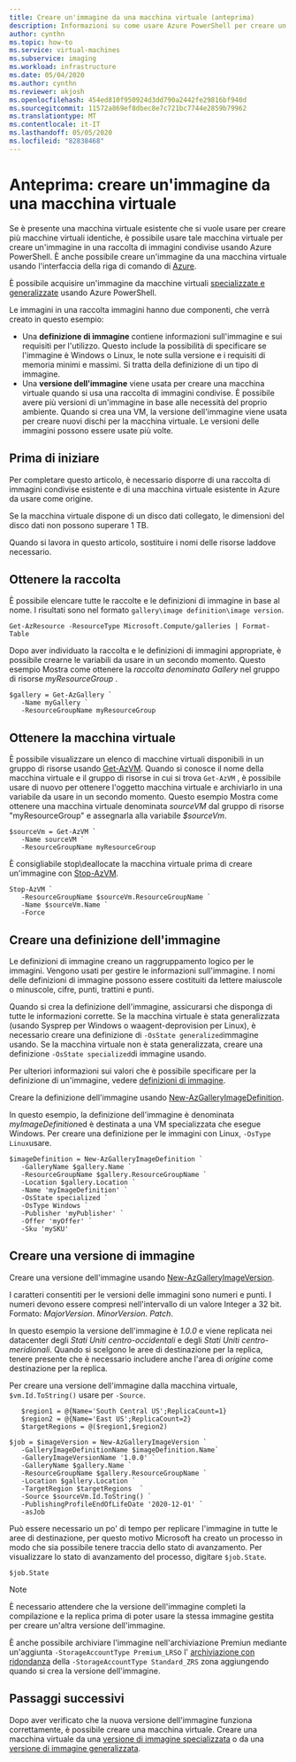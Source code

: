 ```yaml
---
title: Creare un'immagine da una macchina virtuale (anteprima)
description: Informazioni su come usare Azure PowerShell per creare un'immagine in una raccolta di immagini condivise da una macchina virtuale esistente in Azure.
author: cynthn
ms.topic: how-to
ms.service: virtual-machines
ms.subservice: imaging
ms.workload: infrastructure
ms.date: 05/04/2020
ms.author: cynthn
ms.reviewer: akjosh
ms.openlocfilehash: 454ed810f950924d3dd790a2442fe29816bf940d
ms.sourcegitcommit: 11572a869ef8dbec8e7c721bc7744e2859b79962
ms.translationtype: MT
ms.contentlocale: it-IT
ms.lasthandoff: 05/05/2020
ms.locfileid: "82838468"
---
```

# <a name="preview-create-an-image-from-a-vm"></a>Anteprima: creare un'immagine da una macchina virtuale

Se è presente una macchina virtuale esistente che si vuole usare per creare più macchine virtuali identiche, è possibile usare tale macchina virtuale per creare un'immagine in una raccolta di immagini condivise usando Azure PowerShell. È anche possibile creare un'immagine da una macchina virtuale usando l'interfaccia della riga di comando di [Azure](image-version-vm-cli.md).

È possibile acquisire un'immagine da macchine virtuali [specializzate e generalizzate](https://docs.microsoft.com/azure/virtual-machines/windows/shared-image-galleries#generalized-and-specialized-images) usando Azure PowerShell. 

Le immagini in una raccolta immagini hanno due componenti, che verrà creato in questo esempio:
- Una **definizione di immagine** contiene informazioni sull'immagine e sui requisiti per l'utilizzo. Questo include la possibilità di specificare se l'immagine è Windows o Linux, le note sulla versione e i requisiti di memoria minimi e massimi. Si tratta della definizione di un tipo di immagine. 
- Una **versione dell'immagine** viene usata per creare una macchina virtuale quando si usa una raccolta di immagini condivise. È possibile avere più versioni di un'immagine in base alle necessità del proprio ambiente. Quando si crea una VM, la versione dell'immagine viene usata per creare nuovi dischi per la macchina virtuale. Le versioni delle immagini possono essere usate più volte.


## <a name="before-you-begin"></a>Prima di iniziare

Per completare questo articolo, è necessario disporre di una raccolta di immagini condivise esistente e di una macchina virtuale esistente in Azure da usare come origine. 

Se la macchina virtuale dispone di un disco dati collegato, le dimensioni del disco dati non possono superare 1 TB.

Quando si lavora in questo articolo, sostituire i nomi delle risorse laddove necessario.


## <a name="get-the-gallery"></a>Ottenere la raccolta

È possibile elencare tutte le raccolte e le definizioni di immagine in base al nome. I risultati sono nel formato `gallery\image definition\image version`.

```azurepowershell-interactive
Get-AzResource -ResourceType Microsoft.Compute/galleries | Format-Table
```

Dopo aver individuato la raccolta e le definizioni di immagini appropriate, è possibile crearne le variabili da usare in un secondo momento. Questo esempio Mostra come ottenere la *raccolta denominata Gallery* nel gruppo di risorse *myResourceGroup* .

```azurepowershell-interactive
$gallery = Get-AzGallery `
   -Name myGallery `
   -ResourceGroupName myResourceGroup
```

## <a name="get-the-vm"></a>Ottenere la macchina virtuale

È possibile visualizzare un elenco di macchine virtuali disponibili in un gruppo di risorse usando [Get-AzVM](https://docs.microsoft.com/powershell/module/az.compute/get-azvm). Quando si conosce il nome della macchina virtuale e il gruppo di risorse in cui si trova `Get-AzVM` , è possibile usare di nuovo per ottenere l'oggetto macchina virtuale e archiviarlo in una variabile da usare in un secondo momento. Questo esempio Mostra come ottenere una macchina virtuale denominata *sourceVM* dal gruppo di risorse "myResourceGroup" e assegnarla alla variabile *$sourceVm*. 

```azurepowershell-interactive
$sourceVm = Get-AzVM `
   -Name sourceVM `
   -ResourceGroupName myResourceGroup
```

È consigliabile stop\deallocate la macchina virtuale prima di creare un'immagine con [Stop-AzVM](https://docs.microsoft.com/powershell/module/az.compute/stop-azvm).

```azurepowershell-interactive
Stop-AzVM `
   -ResourceGroupName $sourceVm.ResourceGroupName `
   -Name $sourceVm.Name `
   -Force
```

## <a name="create-an-image-definition"></a>Creare una definizione dell'immagine 

Le definizioni di immagine creano un raggruppamento logico per le immagini. Vengono usati per gestire le informazioni sull'immagine. I nomi delle definizioni di immagine possono essere costituiti da lettere maiuscole o minuscole, cifre, punti, trattini e punti. 

Quando si crea la definizione dell'immagine, assicurarsi che disponga di tutte le informazioni corrette. Se la macchina virtuale è stata generalizzata (usando Sysprep per Windows o waagent-deprovision per Linux), è necessario creare una definizione di `-OsState generalized`immagine usando. Se la macchina virtuale non è stata generalizzata, creare una definizione `-OsState specialized`di immagine usando.

Per ulteriori informazioni sui valori che è possibile specificare per la definizione di un'immagine, vedere [definizioni di immagine](https://docs.microsoft.com/azure/virtual-machines/windows/shared-image-galleries#image-definitions).

Creare la definizione dell'immagine usando [New-AzGalleryImageDefinition](https://docs.microsoft.com/powershell/module/az.compute/new-azgalleryimageversion). 

In questo esempio, la definizione dell'immagine è denominata *myImageDefinition*ed è destinata a una VM specializzata che esegue Windows. Per creare una definizione per le immagini con Linux, `-OsType Linux`usare. 

```azurepowershell-interactive
$imageDefinition = New-AzGalleryImageDefinition `
   -GalleryName $gallery.Name `
   -ResourceGroupName $gallery.ResourceGroupName `
   -Location $gallery.Location `
   -Name 'myImageDefinition' `
   -OsState specialized `
   -OsType Windows `
   -Publisher 'myPublisher' `
   -Offer 'myOffer' `
   -Sku 'mySKU'
```


## <a name="create-an-image-version"></a>Creare una versione di immagine

Creare una versione dell'immagine usando [New-AzGalleryImageVersion](https://docs.microsoft.com/powershell/module/az.compute/new-azgalleryimageversion). 

I caratteri consentiti per le versioni delle immagini sono numeri e punti. I numeri devono essere compresi nell'intervallo di un valore Integer a 32 bit. Formato: *MajorVersion*. *MinorVersion*. *Patch*.

In questo esempio la versione dell'immagine è *1.0.0* e viene replicata nei datacenter degli *Stati Uniti centro-occidentali* e degli *Stati Uniti centro-meridionali*. Quando si scelgono le aree di destinazione per la replica, tenere presente che è necessario includere anche l'area di *origine* come destinazione per la replica.

Per creare una versione dell'immagine dalla macchina virtuale, `$vm.Id.ToString()` usare per `-Source`.

```azurepowershell-interactive
   $region1 = @{Name='South Central US';ReplicaCount=1}
   $region2 = @{Name='East US';ReplicaCount=2}
   $targetRegions = @($region1,$region2)

$job = $imageVersion = New-AzGalleryImageVersion `
   -GalleryImageDefinitionName $imageDefinition.Name`
   -GalleryImageVersionName '1.0.0' `
   -GalleryName $gallery.Name `
   -ResourceGroupName $gallery.ResourceGroupName `
   -Location $gallery.Location `
   -TargetRegion $targetRegions  `
   -Source $sourceVm.Id.ToString() `
   -PublishingProfileEndOfLifeDate '2020-12-01' `  
   -asJob 
```

Può essere necessario un po' di tempo per replicare l'immagine in tutte le aree di destinazione, per questo motivo Microsoft ha creato un processo in modo che sia possibile tenere traccia dello stato di avanzamento. Per visualizzare lo stato di avanzamento del processo, digitare `$job.State`.

```azurepowershell-interactive
$job.State
```

> [!NOTE]
> È necessario attendere che la versione dell'immagine completi la compilazione e la replica prima di poter usare la stessa immagine gestita per creare un'altra versione dell'immagine.
>
> È anche possibile archiviare l'immagine nell'archiviazione Premiun mediante un'aggiunta `-StorageAccountType Premium_LRS`o l' [archiviazione con ridondanza](https://docs.microsoft.com/azure/storage/common/storage-redundancy-zrs) della `-StorageAccountType Standard_ZRS` zona aggiungendo quando si crea la versione dell'immagine.
>

## <a name="next-steps"></a>Passaggi successivi

Dopo aver verificato che la nuova versione dell'immagine funziona correttamente, è possibile creare una macchina virtuale. Creare una macchina virtuale da una [versione di immagine specializzata](vm-specialized-image-version-powershell.md) o da una [versione di immagine generalizzata](vm-generalized-image-version-powershell.md).
